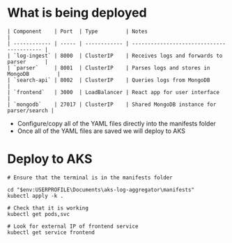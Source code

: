 # What is being deployed
```
| Component    | Port  | Type         | Notes                                     |
| ------------ | ----- | ------------ | ----------------------------------------- |
| `log-ingest` | 8000  | ClusterIP    | Receives logs and forwards to parser      |
| `parser`     | 8001  | ClusterIP    | Parses logs and stores in MongoDB         |
| `search-api` | 8002  | ClusterIP    | Queries logs from MongoDB                 |
| `frontend`   | 3000  | LoadBalancer | React app for user interface              |
| `mongodb`    | 27017 | ClusterIP    | Shared MongoDB instance for parser/search |
```

  -  Configure/copy all of the YAML files directly into the manifests folder
  -  Once all of the YAML files are saved we will deploy to AKS

# Deploy to AKS
```
# Ensure that the terminal is in the manifests folder

cd "$env:USERPROFILE\Documents\aks-log-aggregator\manifests"
kubectl apply -k .

# Check that it is working
kubectl get pods,svc

# Look for external IP of frontend service
kubectl get service frontend




